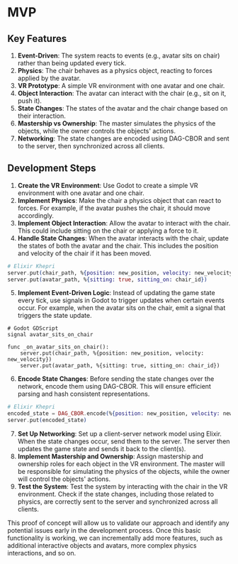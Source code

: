 # MVP

## Key Features

1. **Event-Driven**: The system reacts to events (e.g., avatar sits on chair) rather than being updated every tick.
2. **Physics**: The chair behaves as a physics object, reacting to forces applied by the avatar.
3. **VR Prototype**: A simple VR environment with one avatar and one chair.
4. **Object Interaction**: The avatar can interact with the chair (e.g., sit on it, push it).
5. **State Changes**: The states of the avatar and the chair change based on their interaction.
6. **Mastership vs Ownership**: The master simulates the physics of the objects, while the owner controls the objects' actions.
7. **Networking**: The state changes are encoded using DAG-CBOR and sent to the server, then synchronized across all clients.

## Development Steps

1. **Create the VR Environment**: Use Godot to create a simple VR environment with one avatar and one chair.
2. **Implement Physics**: Make the chair a physics object that can react to forces. For example, if the avatar pushes the chair, it should move accordingly.
3. **Implement Object Interaction**: Allow the avatar to interact with the chair. This could include sitting on the chair or applying a force to it.
4. **Handle State Changes**: When the avatar interacts with the chair, update the states of both the avatar and the chair. This includes the position and velocity of the chair if it has been moved.

```elixir
# Elixir Khepri
server.put(chair_path, %{position: new_position, velocity: new_velocity})
server.put(avatar_path, %{sitting: true, sitting_on: chair_id})
```

5. **Implement Event-Driven Logic**: Instead of updating the game state every tick, use signals in Godot to trigger updates when certain events occur. For example, when the avatar sits on the chair, emit a signal that triggers the state update.

```gdscript
# Godot GDScript
signal avatar_sits_on_chair

func _on_avatar_sits_on_chair():
    server.put(chair_path, %{position: new_position, velocity: new_velocity})
    server.put(avatar_path, %{sitting: true, sitting_on: chair_id})
```

6. **Encode State Changes**: Before sending the state changes over the network, encode them using DAG-CBOR. This will ensure efficient parsing and hash consistent representations.

```elixir
# Elixir Khepri
encoded_state = DAG_CBOR.encode(%{position: new_position, velocity: new_velocity, sitting: true, sitting_on: chair_id})
server.put(encoded_state)
```

7. **Set Up Networking**: Set up a client-server network model using Elixir. When the state changes occur, send them to the server. The server then updates the game state and sends it back to the client(s).
8. **Implement Mastership and Ownership**: Assign mastership and ownership roles for each object in the VR environment. The master will be responsible for simulating the physics of the objects, while the owner will control the objects' actions.
9. **Test the System**: Test the system by interacting with the chair in the VR environment. Check if the state changes, including those related to physics, are correctly sent to the server and synchronized across all clients.

This proof of concept will allow us to validate our approach and identify any potential issues early in the development process. Once this basic functionality is working, we can incrementally add more features, such as additional interactive objects and avatars, more complex physics interactions, and so on.

